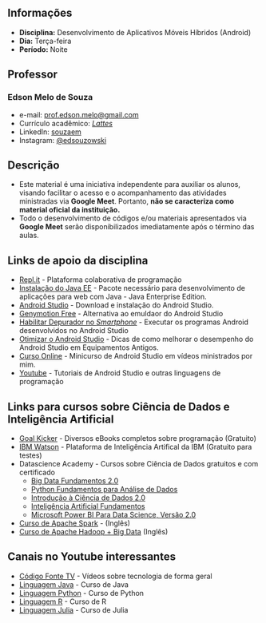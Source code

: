 ## Informações
* **Disciplina:** Desenvolvimento de Aplicativos Móveis Híbridos (Android)
* **Dia:** Terça-feira
* **Período:** Noite

## Professor

### Edson Melo de Souza
+ e-mail: [prof.edson.melo@gmail.com](mailto:prof.edson.melo@gmail.com)
+ Currículo acadêmico: [*Lattes*](http://lattes.cnpq.br/2641658716558510)
+ LinkedIn: [souzaem](https://www.linkedin.com/in/souzaem/)
+ Instagram: [@edsouzowski](https://www.instagram.com/edsouzowski/)

## Descrição
* Este material é uma iniciativa independente para auxiliar os alunos, visando facilitar o acesso e o acompanhamento das atividades ministradas via **Google Meet**. Portanto, **não se caracteriza como material oficial da instituição.**
* Todo o desenvolvimento de códigos e/ou materiais apresentados via **Google Meet** serão disponibilizados imediatamente após o término das aulas.

## Links de apoio da disciplina
+ [Repl.it](https://repl.it/) - Plataforma colaborativa de programação
+ [Instalação do Java EE](https://www.oracle.com/java/technologies/javaee-8-sdk-downloads.html) - Pacote necessário para desenvolvimento de aplicações para web com Java - Java Enterprise Edition.
+ [Android Studio](https://developer.android.com/studio/install?hl=pt-br) - Download e instalação do Android Studio.
+ [Genymotion Free](https://www.genymotion.com/fun-zone/) - Alternativa ao emuldaor do Android Studio
+ [Habilitar Depurador no *Smartphone*](https://developer.android.com/training/basics/firstapp/running-app?hl=pt-br) - Executar os programas Android desenvolvidos no Android Studio
+ [Otimizar o Android Studio](https://www.thiengo.com.br/android-studio-instalacao-configuracao-e-otimizacao) - Dicas de como melhorar o desempenho do Android Studio em Equipamentos Antigos.
+ [Curso Online](https://edsonmsouza.teachable.com/) - Minicurso de Android Studio em vídeos ministrados por mim.
+ [Youtube](https://www.youtube.com/edsonmsouza) - Tutoriais de Android Studio e outras linguagens de programação

## Links para cursos sobre Ciência de Dados e Inteligência Artificial
+ [Goal Kicker](https://goalkicker.com/) - Diversos eBooks completos sobre programação (Gratuito)
+ [IBM Watson](https://www.ibm.com/watson/br-pt/) - Plataforma de Inteligência Artifical da IBM (Gratuito para testes)
+ Datascience Academy - Cursos sobre Ciência de Dados gratuitos e com certificado
	+ [Big Data Fundamentos 2.0](https://www.datascienceacademy.com.br/course?courseid=big-data-fundamentos)
	+ [Python Fundamentos para Análise de Dados](https://www.datascienceacademy.com.br/course?courseid=python-fundamentos)
	+ [Introdução à Ciência de Dados 2.0](https://www.datascienceacademy.com.br/course?courseid=introduo--cincia-de-dados)
	+ [Inteligência Artificial Fundamentos](https://www.datascienceacademy.com.br/course?courseid=inteligencia-artificial-fundamentos)
	+ [Microsoft Power BI Para Data Science, Versão 2.0](https://www.datascienceacademy.com.br/course?courseid=microsoft-power-bi-para-data-science)
+ [Curso de Apache Spark](https://youtu.be/F8pyaR4uQ2g) - (Inglês)
+ [Curso de Apache Hadoop + Big Data](https://youtu.be/1vbXmCrkT3Y) (Inglês)

## Canais no Youtube interessantes
+ [Código Fonte TV](https://www.youtube.com/user/codigofontetv) - Vídeos sobre tecnologia de forma geral
+ [Linguagem Java](https://www.youtube.com/watch?v=sTX0UEplF54&list=PLHz_AreHm4dkI2ZdjTwZA4mPMxWTfNSpR) - Curso de Java
+ [Linguagem Python](https://www.youtube.com/watch?v=S9uPNppGsGo) - Curso de Python
+ [Linguagem R](https://www.youtube.com/watch?v=tfPsmDzS74c&list=PLyqOvdQmGdTQ5dE6hSD7ZGBu8bud70wYf) - Curso de R
+ [Linguagem Julia](https://www.youtube.com/watch?v=ZPtyQem6hso&list=PLya-DXLnU1p7_iMNN4386qkiD4ywL9hxm) - Curso de Julia